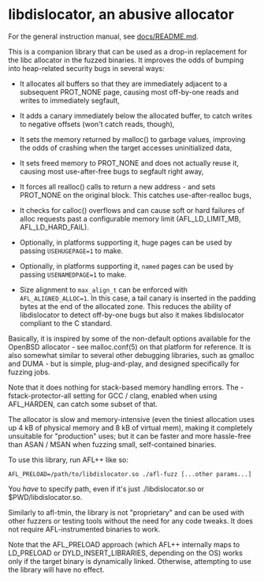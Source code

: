 # libdislocator, an abusive allocator

For the general instruction manual, see [docs/README.md](../../docs/README.md).

This is a companion library that can be used as a drop-in replacement for the
libc allocator in the fuzzed binaries. It improves the odds of bumping into
heap-related security bugs in several ways:

  - It allocates all buffers so that they are immediately adjacent to a
    subsequent PROT_NONE page, causing most off-by-one reads and writes to
    immediately segfault,

  - It adds a canary immediately below the allocated buffer, to catch writes to
    negative offsets (won't catch reads, though),

  - It sets the memory returned by malloc() to garbage values, improving the
    odds of crashing when the target accesses uninitialized data,

  - It sets freed memory to PROT_NONE and does not actually reuse it, causing
    most use-after-free bugs to segfault right away,

  - It forces all realloc() calls to return a new address - and sets PROT_NONE
    on the original block. This catches use-after-realloc bugs,

  - It checks for calloc() overflows and can cause soft or hard failures of
    alloc requests past a configurable memory limit (AFL_LD_LIMIT_MB,
    AFL_LD_HARD_FAIL).

  - Optionally, in platforms supporting it, huge pages can be used by passing
    `USEHUGEPAGE=1` to make.

  - Optionally, in platforms supporting it, `named` pages can be used by passing
    `USENAMEDPAGE=1` to make.

  - Size alignment to `max_align_t` can be enforced with `AFL_ALIGNED_ALLOC=1`. In
    this case, a tail canary is inserted in the padding bytes at the end of the
    allocated zone. This reduces the ability of libdislocator to detect
    off-by-one bugs but also it makes libdislocator compliant to the C standard.

Basically, it is inspired by some of the non-default options available for the
OpenBSD allocator - see malloc.conf(5) on that platform for reference. It is
also somewhat similar to several other debugging libraries, such as gmalloc and
DUMA - but is simple, plug-and-play, and designed specifically for fuzzing jobs.

Note that it does nothing for stack-based memory handling errors. The
-fstack-protector-all setting for GCC / clang, enabled when using AFL_HARDEN,
can catch some subset of that.

The allocator is slow and memory-intensive (even the tiniest allocation uses up
4 kB of physical memory and 8 kB of virtual mem), making it completely
unsuitable for "production" uses; but it can be faster and more hassle-free than
ASAN / MSAN when fuzzing small, self-contained binaries.

To use this library, run AFL++ like so:

```
AFL_PRELOAD=/path/to/libdislocator.so ./afl-fuzz [...other params...]
```

You *have* to specify path, even if it's just ./libdislocator.so or
$PWD/libdislocator.so.

Similarly to afl-tmin, the library is not "proprietary" and can be used with
other fuzzers or testing tools without the need for any code tweaks. It does not
require AFL-instrumented binaries to work.

Note that the AFL_PRELOAD approach (which AFL++ internally maps to LD_PRELOAD or
DYLD_INSERT_LIBRARIES, depending on the OS) works only if the target binary is
dynamically linked. Otherwise, attempting to use the library will have no
effect.
